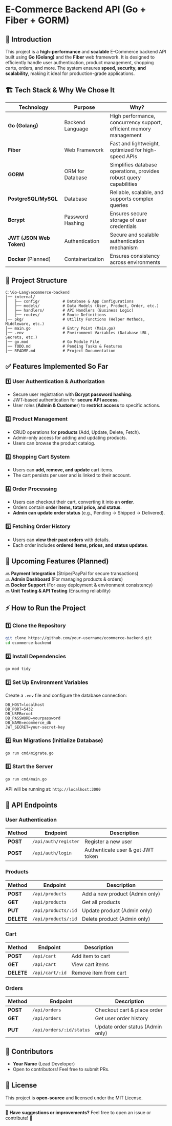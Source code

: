 # E-Commerce Backend API (Go + Fiber + GORM)

## 🚀 Introduction
This project is a **high-performance** and **scalable** E-Commerce backend API built using **Go (Golang)** and the **Fiber** web framework. It is designed to efficiently handle user authentication, product management, shopping carts, orders, and more. The system ensures **speed, security, and scalability**, making it ideal for production-grade applications.

## 🏗️ Tech Stack & Why We Chose It

| Technology  | Purpose | Why? |
|------------|---------|------|
| **Go (Golang)** | Backend Language | High performance, concurrency support, efficient memory management |
| **Fiber** | Web Framework | Fast and lightweight, optimized for high-speed APIs |
| **GORM** | ORM for Database | Simplifies database operations, provides robust query capabilities |
| **PostgreSQL/MySQL** | Database | Reliable, scalable, and supports complex queries |
| **Bcrypt** | Password Hashing | Ensures secure storage of user credentials |
| **JWT (JSON Web Token)** | Authentication | Secure and scalable authentication mechanism |
| **Docker** (Planned) | Containerization | Ensures consistency across environments |

## 📂 Project Structure
```
C:\Go-Lang\ecommerce-backend
│── internal/
│   ├── config/          # Database & App Configurations
│   ├── models/          # Data Models (User, Product, Order, etc.)
│   ├── handlers/        # API Handlers (Business Logic)
│   ├── routes/          # Route Definitions
│── pkg/                 # Utility Functions (Helper Methods, Middleware, etc.)
│── main.go              # Entry Point (Main.go)
│── .env                 # Environment Variables (Database URL, Secrets, etc.)
│── go.mod               # Go Module File
│── TODO.md              # Pending Tasks & Features
│── README.md            # Project Documentation
```

## ✅ Features Implemented So Far
### 1️⃣ **User Authentication & Authorization**
- Secure user registration with **Bcrypt password hashing**.
- JWT-based authentication for **secure API access**.
- User roles (**Admin & Customer**) to **restrict access** to specific actions.

### 2️⃣ **Product Management**
- CRUD operations for **products** (Add, Update, Delete, Fetch).
- Admin-only access for adding and updating products.
- Users can browse the product catalog.

### 3️⃣ **Shopping Cart System**
- Users can **add, remove, and update** cart items.
- The cart persists per user and is linked to their account.

### 4️⃣ **Order Processing**
- Users can checkout their cart, converting it into an **order**.
- Orders contain **order items, total price, and status**.
- **Admin can update order status** (e.g., Pending → Shipped → Delivered).

### 5️⃣ **Fetching Order History**
- Users can **view their past orders** with details.
- Each order includes **ordered items, prices, and status updates**.

## 🚀 Upcoming Features (Planned)
🔜 **Payment Integration** (Stripe/PayPal for secure transactions)  
🔜 **Admin Dashboard** (For managing products & orders)  
🔜 **Docker Support** (For easy deployment & environment consistency)  
🔜 **Unit Testing & API Testing** (Ensuring reliability)  

## ⚡ How to Run the Project
### 1️⃣ Clone the Repository
```bash
git clone https://github.com/your-username/ecommerce-backend.git
cd ecommerce-backend
```
### 2️⃣ Install Dependencies
```bash
go mod tidy
```
### 3️⃣ Set Up Environment Variables
Create a `.env` file and configure the database connection:
```
DB_HOST=localhost
DB_PORT=5432
DB_USER=root
DB_PASSWORD=yourpassword
DB_NAME=ecommerce_db
JWT_SECRET=your-secret-key
```
### 4️⃣ Run Migrations (Initialize Database)
```bash
go run cmd/migrate.go
```
### 5️⃣ Start the Server
```bash
go run cmd/main.go
```
API will be running at: `http://localhost:3000`

## 📌 API Endpoints
### User Authentication
| Method | Endpoint | Description |
|--------|----------|-------------|
| **POST** | `/api/auth/register` | Register a new user |
| **POST** | `/api/auth/login` | Authenticate user & get JWT token |

### Products
| Method | Endpoint | Description |
|--------|----------|-------------|
| **POST** | `/api/products` | Add a new product (Admin only) |
| **GET** | `/api/products` | Get all products |
| **PUT** | `/api/products/:id` | Update product (Admin only) |
| **DELETE** | `/api/products/:id` | Delete product (Admin only) |

### Cart
| Method | Endpoint | Description |
|--------|----------|-------------|
| **POST** | `/api/cart` | Add item to cart |
| **GET** | `/api/cart` | View cart items |
| **DELETE** | `/api/cart/:id` | Remove item from cart |

### Orders
| Method | Endpoint | Description |
|--------|----------|-------------|
| **POST** | `/api/orders` | Checkout cart & place order |
| **GET** | `/api/orders` | Get user order history |
| **PUT** | `/api/orders/:id/status` | Update order status (Admin only) |

## 👥 Contributors
- **Your Name** (Lead Developer)
- Open to contributors! Feel free to submit PRs.

## 📜 License
This project is **open-source** and licensed under the MIT License.

---
📢 **Have suggestions or improvements?** Feel free to open an issue or contribute! 🚀

